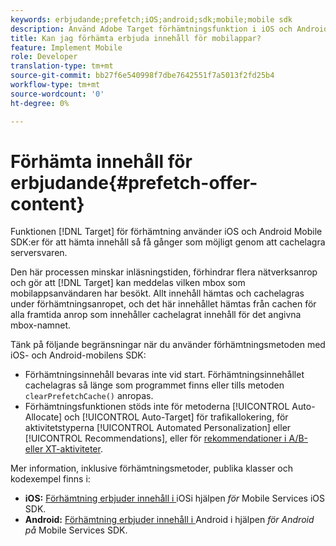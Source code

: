 ```yaml
---
keywords: erbjudande;prefetch;iOS;android;sdk;mobile;mobile sdk
description: Använd Adobe Target förhämtningsfunktion i iOS och Android Mobile SDK för att hämta innehåll så få gånger som möjligt genom att cachelagra serversvaren.
title: Kan jag förhämta erbjuda innehåll för mobilappar?
feature: Implement Mobile
role: Developer
translation-type: tm+mt
source-git-commit: bb27f6e540998f7dbe7642551f7a5013f2fd25b4
workflow-type: tm+mt
source-wordcount: '0'
ht-degree: 0%

---
```



# Förhämta innehåll för erbjudande{#prefetch-offer-content}

Funktionen [!DNL Target] för förhämtning använder iOS och Android Mobile SDK:er för att hämta innehåll så få gånger som möjligt genom att cachelagra serversvaren.

Den här processen minskar inläsningstiden, förhindrar flera nätverksanrop och gör att [!DNL Target] kan meddelas vilken mbox som mobilappsanvändaren har besökt. Allt innehåll hämtas och cachelagras under förhämtningsanropet, och det här innehållet hämtas från cachen för alla framtida anrop som innehåller cachelagrat innehåll för det angivna mbox-namnet.

Tänk på följande begränsningar när du använder förhämtningsmetoden med iOS- och Android-mobilens SDK:

* Förhämtningsinnehåll bevaras inte vid start. Förhämtningsinnehållet cachelagras så länge som programmet finns eller tills metoden `clearPrefetchCache()` anropas.
* Förhämtningsfunktionen stöds inte för metoderna [!UICONTROL Auto-Allocate] och [!UICONTROL Auto-Target] för trafikallokering, för aktivitetstyperna [!UICONTROL Automated Personalization] eller [!UICONTROL Recommendations], eller för [rekommendationer i A/B- eller XT-aktiviteter](/help/c-recommendations/recommendations-as-an-offer.md).

Mer information, inklusive förhämtningsmetoder, publika klasser och kodexempel finns i:

* **iOS:**  [Förhämtning erbjuder innehåll i ](https://experienceleague.adobe.com/docs/mobile-services/ios/target-ios/c-mob-target-prefetch-ios.html) iOSi hjälpen *för* Mobile Services iOS SDK.
* **Android:**  [Förhämtning erbjuder innehåll i ](https://experienceleague.adobe.com/docs/mobile-services/android/target-android/c-mob-target-prefetch-android.html) Android i hjälpen *för Android på* Mobile Services SDK.
